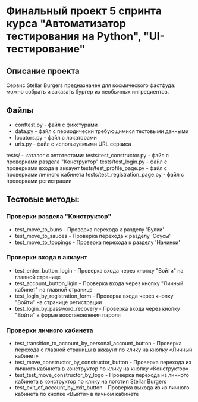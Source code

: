 # Финальный проект 5 спринта курса "Автоматизатор тестирования на Python", "UI-тестирование"

## Описание проекта

Сервис Stellar Burgers предназначен для космического фастфуда: можно собрать и заказать бургер из необычных ингредиентов.

## Файлы

- conftest.py - файл с фикстурами
- data.py  -  файл с периодически требующимися тестовыми данными
- locators.py -  файл с локаторами
- urls.py  -  файл с используемыми URL сервиса

tests/ - каталог с автотестами:
tests/test_constructor.py - файл с проверками раздела "Конструктор"
tests/test_login.py - файл с проверками входа в аккаунт
tests/test_profile_page.py - файл с проверками личного кабинета
tests/test_registration_page.py - файл с проверками регистрации

## Тестовые методы:

### Проверки раздела "Конструктор"

- test_move_to_buns - Проверка перехода к разделу 'Булки' 
- test_move_to_sauces - Проверка перехода к разделу 'Соусы'
- test_move_to_toppings - Проверка перехода к разделу 'Начинки'

### Проверки входа в аккаунт

- test_enter_button_login - Проверка входа через кнопку "Войти" на главной странице
- test_account_button_ligin - Проверка входа через кнопку "Личный кабинет" на главной странице
- test_login_by_registration_form - Проверка входа через кнопку "Войти" на странице регистрации
- test_login_by_password_recovery - Проверка входа через кнопку "Войти" в форме восстановления пароля

### Проверки личного кабинета

- test_transition_to_account_by_personal_account_button - Проверка перехода с главной страницы в аккаунт по клику на кнопку «Личный кабинет»
- test_move_constructor_by_constructor_button - Проверка перехода из личного кабинета в конструктор по клику на кнопку «Конструктор»
- test_test_move_constructor_by_logo - Проверка перехода из личного кабинета в конструктор по клику на логотип Stellar Burgers
- test_exit_of_account_by_exit_button - Проверка выхода из из личного кабинета по кнопке «Выйти» в личном кабинете
